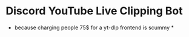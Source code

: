 # Discord YouTube Live Clipping Bot

* because charging people 75$ for a yt-dlp frontend is scummy *
